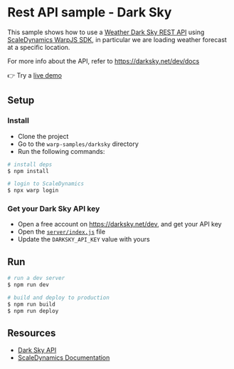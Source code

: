 # Rest API sample - Dark Sky

This sample shows how to use a [Weather Dark Sky REST API](https://darksky.net/dev) using [ScaleDynamics WarpJS SDK](https://scaledynamics.com/), in particular we are loading weather forecast at a specific location.

For more info about the API, refer to https://darksky.net/dev/docs

👉 Try a [live demo](https://sample-darksky.scaledynamics.cloud)

## Setup

### Install

- Clone the project
- Go to the `warp-samples/darksky` directory
- Run the following commands:

```bash
# install deps
$ npm install

# login to ScaleDynamics
$ npx warp login
```

### Get your Dark Sky API key

- Open a free account on https://darksky.net/dev, and get your API key
- Open the [`server/index.js`](server/index.js) file
- Update the `DARKSKY_API_KEY` value with yours

## Run

```bash
# run a dev server
$ npm run dev

# build and deploy to production
$ npm run build
$ npm run deploy
```

## Resources

- [Dark Sky API](https://darksky.net/dev)
- [ScaleDynamics Documentation](https://docs.scaledynamics.com/)
